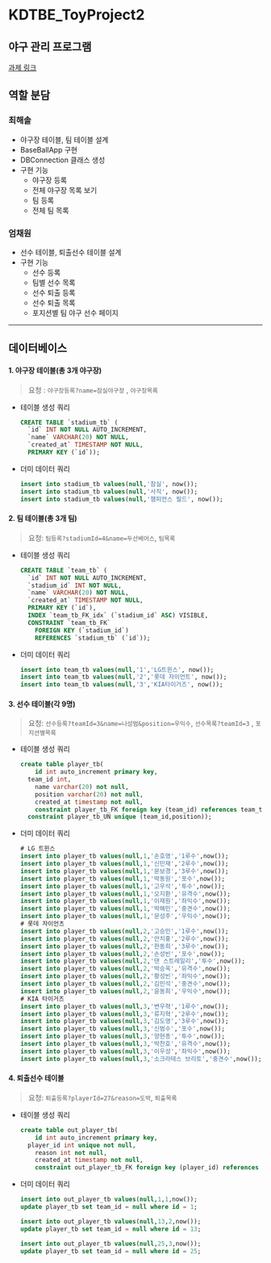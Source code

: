 # KDTBE_ToyProject2

## 야구 관리 프로그램
[과제 링크](https://drive.google.com/file/d/1F7-pRcg6YXaaaGq625NEr535a2Ehvn2i/view)

## 역할 분담
### 최해솔
- 야구장 테이블, 팀 테이블 설계
- BaseBallApp 구현
- DBConnection 클래스 생성
- 구현 기능
  - 야구장 등록
  - 전체 야구장 목록 보기
  - 팀 등록
  - 전체 팀 목록

### 엄채원
- 선수 테이블, 퇴출선수 테이블 설계
- 구현 기능
  - 선수 등록
  - 팀별 선수 목록
  - 선수 퇴출 등록
  - 선수 퇴출 목록
  - 포지션별 팀 야구 선수 페이지
---
## 데이터베이스
#### 1. 야구장 테이블(총 3개 야구장)

> 요청 : `야구장등록?name=잠실야구장` , `야구장목록`
- 테이블 생성 쿼리

    ```sql
    CREATE TABLE `stadium_tb` (
      `id` INT NOT NULL AUTO_INCREMENT,
      `name` VARCHAR(20) NOT NULL,
      `created_at` TIMESTAMP NOT NULL,
      PRIMARY KEY (`id`));
    ```

- 더미 데이터 쿼리

    ```sql
    insert into stadium_tb values(null,'잠실', now());
    insert into stadium_tb values(null,'사직', now());
    insert into stadium_tb values(null,'챔피언스 필드', now());
    ```


#### 2. 팀 테이블(총 3개 팀)

>요청: `팀등록?stadiumId=4&name=두산베어스`, `팀목록`
- 테이블 생성 쿼리

    ```sql
    CREATE TABLE `team_tb` (
      `id` INT NOT NULL AUTO_INCREMENT,
      `stadium_id` INT NOT NULL,
      `name` VARCHAR(20) NOT NULL,
      `created_at` TIMESTAMP NOT NULL,
      PRIMARY KEY (`id`),
      INDEX `team_tb_FK_idx` (`stadium_id` ASC) VISIBLE,
      CONSTRAINT `team_tb_FK`
        FOREIGN KEY (`stadium_id`)
        REFERENCES `stadium_tb` (`id`));
    ```

- 더미 데이터 쿼리

    ```sql
    insert into team_tb values(null,'1','LG트윈스', now());
    insert into team_tb values(null,'2','롯데 자이언트', now());
    insert into team_tb values(null,'3','KIA타이거즈', now());
    ```


#### 3. 선수 테이블(각 9명)

> 요청: `선수등록?teamId=3&name=나성범&position=우익수`, `선수목록?teamId=3` , `포지션별목록`
- 테이블 생성 쿼리

    ```sql
    create table player_tb(
    	id int auto_increment primary key,
      team_id int,
    	name varchar(20) not null,
    	position varchar(20) not null,
    	created_at timestamp not null,
    	constraint player_tb_FK foreign key (team_id) references team_tb(id),
      constraint player_tb_UN unique (team_id,position));
    ```

- 더미 데이터 쿼리

    ```sql
    # LG 트윈스
    insert into player_tb values(null,1,'손호영','1루수',now());
    insert into player_tb values(null,1,'신민재','2루수',now());
    insert into player_tb values(null,1,'문보경','3루수',now());
    insert into player_tb values(null,1,'박동원','포수',now());
    insert into player_tb values(null,1,'고우석','투수',now());
    insert into player_tb values(null,1,'오지환','유격수',now());
    insert into player_tb values(null,1,'이재원','좌익수',now());
    insert into player_tb values(null,1,'박해민','중견수',now());
    insert into player_tb values(null,1,'문성주','우익수',now());
    # 롯데 자이언츠
    insert into player_tb values(null,2,'고승민','1루수',now());
    insert into player_tb values(null,2,'안치홍','2루수',now());
    insert into player_tb values(null,2,'한동희','3루수',now());
    insert into player_tb values(null,2,'손성빈','포수',now());
    insert into player_tb values(null,2,'댄 스트레일리','투수',now());
    insert into player_tb values(null,2,'박승욱','유격수',now());
    insert into player_tb values(null,2,'황성빈','좌익수',now());
    insert into player_tb values(null,2,'김민석','중견수',now());
    insert into player_tb values(null,2,'윤동희','우익수',now());
    # KIA 타이거즈
    insert into player_tb values(null,3,'변우혁','1루수',now());
    insert into player_tb values(null,3,'류지혁','2루수',now());
    insert into player_tb values(null,3,'김도영','3루수',now());
    insert into player_tb values(null,3,'신범수','포수',now());
    insert into player_tb values(null,3,'양현종','투수',now());
    insert into player_tb values(null,3,'박찬호','유격수',now());
    insert into player_tb values(null,3,'이우성','좌익수',now());
    insert into player_tb values(null,3,'소크라테스 브리토','중견수',now());
    ```


#### 4. 퇴출선수 테이블

> 요청: `퇴출등록?playerId=27&reason=도박`, `퇴출목록`
- 테이블 생성 쿼리

    ```sql
    create table out_player_tb(
    	id int auto_increment primary key,
      player_id int unique not null,
    	reason int not null,
    	created_at timestamp not null,
    	constraint out_player_tb_FK foreign key (player_id) references player_tb(id));
    ```

- 더미 데이터 쿼리

    ```sql
    insert into out_player_tb values(null,1,1,now());
    update player_tb set team_id = null where id = 1;
    
    insert into out_player_tb values(null,13,2,now());
    update player_tb set team_id = null where id = 13;
    
    insert into out_player_tb values(null,25,3,now());
    update player_tb set team_id = null where id = 25;
    ```